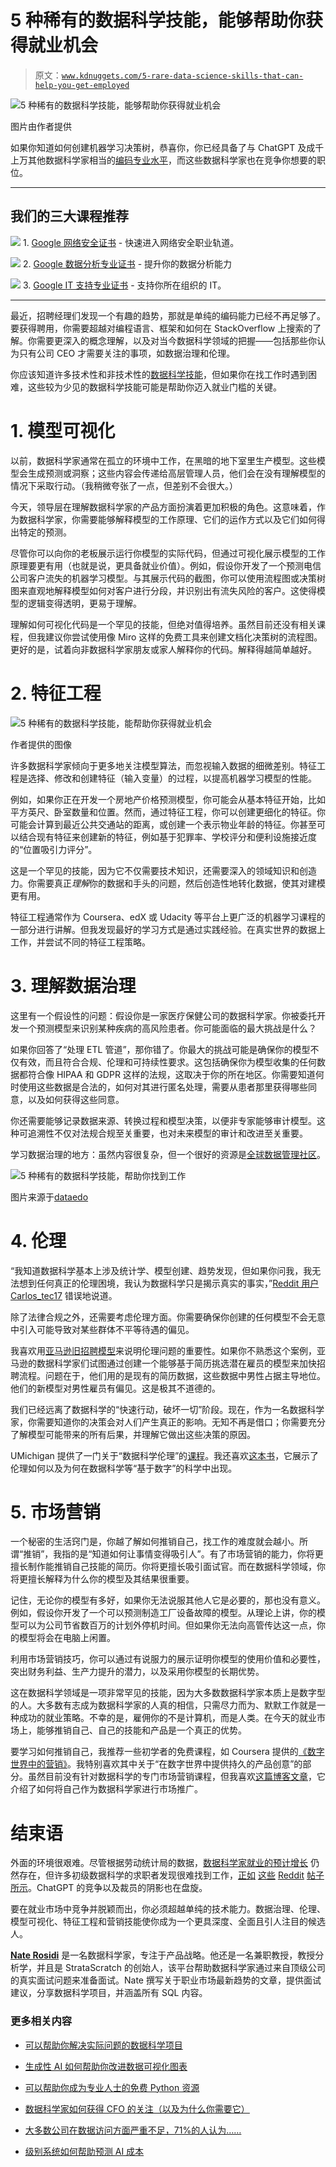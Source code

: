 # 5 种稀有的数据科学技能，能够帮助你获得就业机会

> 原文：[`www.kdnuggets.com/5-rare-data-science-skills-that-can-help-you-get-employed`](https://www.kdnuggets.com/5-rare-data-science-skills-that-can-help-you-get-employed)

![5 种稀有的数据科学技能，能够帮助你获得就业机会](img/baf7f6e0d3f34fa124550696e220beb7.png)

图片由作者提供

如果你知道如何创建机器学习决策树，恭喜你，你已经具备了与 ChatGPT 及成千上万其他数据科学家相当的[编码专业水平](https://courses.cfte.education/chatgpt-outperforms-4m-programmers/)，而这些数据科学家也在竞争你想要的职位。

* * *

## 我们的三大课程推荐

![](img/0244c01ba9267c002ef39d4907e0b8fb.png) 1\. [Google 网络安全证书](https://www.kdnuggets.com/google-cybersecurity) - 快速进入网络安全职业轨道。

![](img/e225c49c3c91745821c8c0368bf04711.png) 2\. [Google 数据分析专业证书](https://www.kdnuggets.com/google-data-analytics) - 提升你的数据分析能力

![](img/0244c01ba9267c002ef39d4907e0b8fb.png) 3\. [Google IT 支持专业证书](https://www.kdnuggets.com/google-itsupport) - 支持你所在组织的 IT。

* * *

最近，招聘经理们发现一个有趣的趋势，那就是单纯的编码能力已经不再足够了。要获得聘用，你需要超越对编程语言、框架和如何在 StackOverflow 上搜索的了解。你需要更深入的概念理解，以及对当今数据科学领域的把握——包括那些你认为只有公司 CEO 才需要关注的事项，如数据治理和伦理。

你应该知道许多技术性和非技术性的[数据科学技能](https://www.stratascratch.com/blog/what-skills-do-you-need-as-a-data-scientist/?utm_source=blog&utm_medium=click&utm_campaign=kdn+5+rare+ds+skills)，但如果你在找工作时遇到困难，这些较为少见的数据科学技能可能是帮助你迈入就业门槛的关键。

# 1\. 模型可视化

以前，数据科学家通常在孤立的环境中工作，在黑暗的地下室里生产模型。这些模型会生成预测或洞察；这些内容会传递给高层管理人员，他们会在没有理解模型的情况下采取行动。（我稍微夸张了一点，但差别不会很大。）

今天，领导层在理解数据科学家的产品方面扮演着更加积极的角色。这意味着，作为数据科学家，你需要能够解释模型的工作原理、它们的运作方式以及它们如何得出特定的预测。

尽管你可以向你的老板展示运行你模型的实际代码，但通过可视化展示模型的工作原理要更有用（也就是说，更具备就业价值）。例如，假设你开发了一个预测电信公司客户流失的机器学习模型。与其展示代码的截图，你可以使用流程图或决策树图来直观地解释模型如何对客户进行分段，并识别出有流失风险的客户。这使得模型的逻辑变得透明，更易于理解。

理解如何可视化代码是一个罕见的技能，但绝对值得培养。虽然目前还没有相关课程，但我建议你尝试使用像 Miro 这样的免费工具来创建文档化决策树的流程图。更好的是，试着向非数据科学家朋友或家人解释你的代码。解释得越简单越好。

# 2\. 特征工程

![5 种稀有的数据科学技能，能帮助你获得就业机会](img/93bc8e2f49e0512240e25d14fff4285f.png)

作者提供的图像

许多数据科学家倾向于更多地关注模型算法，而忽视输入数据的细微差别。特征工程是选择、修改和创建特征（输入变量）的过程，以提高机器学习模型的性能。

例如，如果你正在开发一个房地产价格预测模型，你可能会从基本特征开始，比如平方英尺、卧室数量和位置。然而，通过特征工程，你可以创建更细化的特征。你可能会计算到最近公共交通站的距离，或创建一个表示物业年龄的特征。你甚至可以结合现有特征来创建新的特征，例如基于犯罪率、学校评分和便利设施接近度的“位置吸引力评分”。

这是一个罕见的技能，因为它不仅需要技术知识，还需要深入的领域知识和创造力。你需要真正*理解*你的数据和手头的问题，然后创造性地转化数据，使其对建模更有用。

特征工程通常作为 Coursera、edX 或 Udacity 等平台上更广泛的机器学习课程的一部分进行讲解。但我发现最好的学习方式是通过实践经验。在真实世界的数据上工作，并尝试不同的特征工程策略。

# 3\. 理解数据治理

这里有一个假设性的问题：假设你是一家医疗保健公司的数据科学家。你被委托开发一个预测模型来识别某种疾病的高风险患者。你可能面临的最大挑战是什么？

如果你回答了“处理 ETL 管道”，那你错了。你最大的挑战可能是确保你的模型不仅有效，而且符合合规、伦理和可持续性要求。这包括确保你为模型收集的任何数据都符合像 HIPAA 和 GDPR 这样的法规，这取决于你的所在地区。你需要知道何时使用这些数据是合法的，如何对其进行匿名处理，需要从患者那里获得哪些同意，以及如何获得这些同意。

你还需要能够记录数据来源、转换过程和模型决策，以便非专家能够审计模型。这种可追溯性不仅对法规合规至关重要，也对未来模型的审计和改进至关重要。

学习数据治理的地方：虽然内容很复杂，但一个很好的资源是[全球数据管理社区](https://www.dama.org/cpages/body-of-knowledge)。

![5 种稀有的数据科学技能，帮助你找到工作](img/93fa2a885b1f42f4e6c1aaadff3dcfd6.png)

图片来源于[dataedo](https://dataedo.com/cartoon/tag/data-governance)

# 4\. 伦理

“我知道数据科学基本上涉及统计学、模型创建、趋势发现，但如果你问我，我无法想到任何真正的伦理困境，我认为数据科学只是揭示真实的事实，”[Reddit 用户 Carlos_tec17](https://www.reddit.com/r/datascience/comments/16kcf8t/ethical_dilemmas_and_data_science/?utm_source=share&utm_medium=web2x&context=3) 错误地说道。

除了法律合规之外，还需要考虑伦理方面。你需要确保你创建的任何模型不会无意中引入可能导致对某些群体不平等待遇的偏见。

我喜欢用[亚马逊旧招聘模型](https://www.reuters.com/article/us-amazon-com-jobs-automation-insight-idUSKCN1MK08G)来说明伦理问题的重要性。如果你不熟悉这个案例，亚马逊的数据科学家们试图通过创建一个能够基于简历挑选潜在雇员的模型来加快招聘流程。问题在于，他们用的是现有的简历数据，这些数据中男性占据主导地位。他们的新模型对男性雇员有偏见。这是极其不道德的。

我们已经远离了数据科学的“快速行动，破坏一切”阶段。现在，作为一名数据科学家，你需要知道你的决策会对人们产生真正的影响。无知不再是借口；你需要充分了解模型可能带来的所有后果，并理解它做出这些决策的原因。

UMichigan 提供了一门关于“数据科学伦理”的[课程](https://online.umich.edu/courses/data-science-ethics/)。我还喜欢[这本书](https://www.goodreads.com/book/show/50489349-the-alignment-problem)，它展示了伦理如何以及为何在数据科学等“基于数字”的科学中出现。

# 5\. 市场营销

一个秘密的生活窍门是，你越了解如何推销自己，找工作的难度就会越小。所谓“推销”，我指的是“知道如何让事情变得吸引人”。有了市场营销的能力，你将更擅长制作能推销自己技能的简历。你将更擅长吸引面试官。而在数据科学领域，你将更擅长解释为什么你的模型及其结果很重要。

记住，无论你的模型有多好，如果你无法说服其他人它是必要的，那也没有意义。例如，假设你开发了一个可以预测制造工厂设备故障的模型。从理论上讲，你的模型可以为公司节省数百万的计划外停机时间。但如果你无法向高管传达这一点，你的模型将会在电脑上闲置。

利用市场营销技巧，你可以通过有说服力的展示证明你模型的使用价值和必要性，突出财务利益、生产力提升的潜力，以及采用你模型的长期优势。

这在数据科学领域是一项非常罕见的技能，因为大多数数据科学家本质上是数字型的人。大多数有志成为数据科学家的人真的相信，只需尽力而为、默默工作就是一种成功的就业策略。不幸的是，雇佣你的不是计算机，而是人类。在今天的就业市场上，能够推销自己、自己的技能和产品是一个真正的优势。

要学习如何推销自己，我推荐一些初学者的免费课程，如 Coursera 提供的[《数字世界中的营销》](https://www.coursera.org/learn/marketing-digital?siteID=SAyYsTvLiGQ-iQB0JuivrkyWlmqD1_tW8A&utm_content=10&utm_medium=partners&utm_source=linkshare&utm_campaign=SAyYsTvLiGQ)。我特别喜欢其中关于“在数字世界中提供持久的产品创意”的部分。虽然目前没有针对数据科学的专门市场营销课程，但我喜欢[这篇博客文章](https://www.edlitera.com/blog/posts/most-important-skill-data-science)，它介绍了如何将自己作为数据科学家进行市场推广。

# 结束语

外面的环境很艰难。尽管根据劳动统计局的数据，[数据科学家就业的预计增长](https://www.bls.gov/ooh/math/data-scientists.htm) 仍然存在，但许多初级数据科学的求职者发现很难找到工作，[正如](https://www.reddit.com/r/datascience/comments/ykyte6/no_one_is_hiring_juniors_midlevel_data_scientists/) [这些](https://www.reddit.com/r/datascience/comments/14xzcdi/is_data_science_oversaturated_now_job_market/) [Reddit](https://www.reddit.com/r/datascience/comments/16nrcdp/if_the_job_market_is_bad_why_are_companies_still/) [帖子](https://www.reddit.com/r/datascience/comments/12kmpif/anyone_else_struggling_to_find_work/) [所示](https://www.reddit.com/r/datascience/comments/110i4ji/is_it_difficult_to_compete_for_data_science_jobs/)。ChatGPT 的竞争以及裁员的阴影也在盘旋。

要在就业市场中竞争并脱颖而出，你必须超越单纯的技术能力。数据治理、伦理、模型可视化、特征工程和营销技能使你成为一个更具深度、全面且引人注目的候选人。

[](https://twitter.com/StrataScratch)****[Nate Rosidi](https://twitter.com/StrataScratch)**** 是一名数据科学家，专注于产品战略。他还是一名兼职教授，教授分析学，并且是 StrataScratch 的创始人，该平台帮助数据科学家通过来自顶级公司的真实面试问题来准备面试。Nate 撰写关于职业市场最新趋势的文章，提供面试建议，分享数据科学项目，并涵盖所有 SQL 内容。

### 更多相关内容

+   [可以帮助你解决实际问题的数据科学项目](https://www.kdnuggets.com/2022/11/data-science-projects-help-solve-real-world-problems.html)

+   [生成性 AI 如何帮助你改进数据可视化图表](https://www.kdnuggets.com/how-generative-ai-can-help-you-improve-your-data-visualization-charts)

+   [可以帮助你成为专业人士的免费 Python 资源](https://www.kdnuggets.com/free-python-resources-that-can-help-you-become-a-pro)

+   [数据科学家如何获得 CFO 的关注（以及为什么你需要它）](https://www.kdnuggets.com/2021/12/data-scientists-get-ear-cfos-want.html)

+   [大多数公司在数据访问方面严重不足，71%的人认为……](https://www.kdnuggets.com/2023/07/mostly-data-access-severely-lacking-synthetic-data-help.html)

+   [级别系统如何帮助预测 AI 成本](https://www.kdnuggets.com/2022/03/level-system-help-forecast-ai-costs.html)
